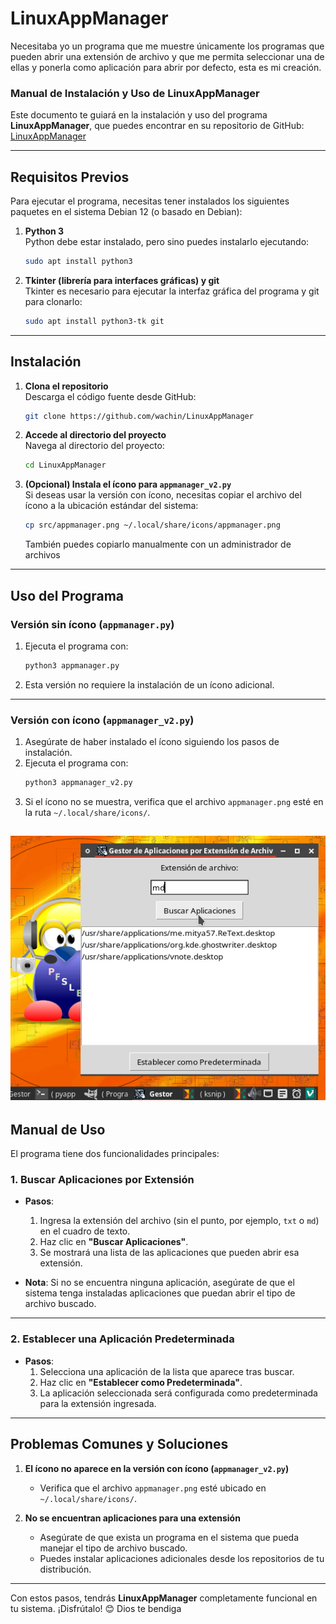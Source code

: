 # LinuxAppManager
Necesitaba yo un programa que me muestre únicamente los programas que pueden abrir una extensión de archivo y que me permita seleccionar una de ellas y ponerla como aplicación para abrir por defecto, esta es mi creación.

### **Manual de Instalación y Uso de LinuxAppManager**

Este documento te guiará en la instalación y uso del programa **LinuxAppManager**, que puedes encontrar en su repositorio de GitHub:  
[LinuxAppManager](https://github.com/wachin/LinuxAppManager)

---

## **Requisitos Previos**

Para ejecutar el programa, necesitas tener instalados los siguientes paquetes en el sistema Debian 12 (o basado en Debian):

1. **Python 3**  
   Python debe estar instalado, pero sino puedes instalarlo ejecutando:  
   ```bash
   sudo apt install python3
   ```

2. **Tkinter (librería para interfaces gráficas) y git**  
   Tkinter es necesario para ejecutar la interfaz gráfica del programa y git para clonarlo:  
   ```bash
   sudo apt install python3-tk git
   ```

---

## **Instalación**

1. **Clona el repositorio**  
   Descarga el código fuente desde GitHub:  
   ```bash
   git clone https://github.com/wachin/LinuxAppManager
   ```

2. **Accede al directorio del proyecto**  
   Navega al directorio del proyecto:  
   
   ```bash
   cd LinuxAppManager
   ```
   
3. **(Opcional) Instala el ícono para `appmanager_v2.py`**  
   Si deseas usar la versión con ícono, necesitas copiar el archivo del ícono a la ubicación estándar del sistema:  
   ```bash
   cp src/appmanager.png ~/.local/share/icons/appmanager.png
   ```
   También puedes copiarlo manualmente con un administrador de archivos

---

## **Uso del Programa**

### **Versión sin ícono (`appmanager.py`)**

1. Ejecuta el programa con:  
   ```bash
   python3 appmanager.py
   ```
2. Esta versión no requiere la instalación de un ícono adicional.

---

### **Versión con ícono (`appmanager_v2.py`)**

1. Asegúrate de haber instalado el ícono siguiendo los pasos de instalación.  
2. Ejecuta el programa con:  
   ```bash
   python3 appmanager_v2.py
   ```
3. Si el ícono no se muestra, verifica que el archivo `appmanager.png` esté en la ruta `~/.local/share/icons/`.


![20241115-112239](vx_images/403303311-AppManager.webp)
---

## **Manual de Uso**

El programa tiene dos funcionalidades principales: 

### **1. Buscar Aplicaciones por Extensión**

- **Pasos**:  
  1. Ingresa la extensión del archivo (sin el punto, por ejemplo, `txt` o `md`) en el cuadro de texto.
  2. Haz clic en **"Buscar Aplicaciones"**.  
  3. Se mostrará una lista de las aplicaciones que pueden abrir esa extensión.  

- **Nota**: Si no se encuentra ninguna aplicación, asegúrate de que el sistema tenga instaladas aplicaciones que puedan abrir el tipo de archivo buscado.

---

### **2. Establecer una Aplicación Predeterminada**

- **Pasos**:  
  1. Selecciona una aplicación de la lista que aparece tras buscar.
  2. Haz clic en **"Establecer como Predeterminada"**.  
  3. La aplicación seleccionada será configurada como predeterminada para la extensión ingresada.

---

## **Problemas Comunes y Soluciones**

1. **El ícono no aparece en la versión con ícono (`appmanager_v2.py`)**  
   - Verifica que el archivo `appmanager.png` esté ubicado en `~/.local/share/icons/`.

2. **No se encuentran aplicaciones para una extensión**  
   - Asegúrate de que exista un programa en el sistema que pueda manejar el tipo de archivo buscado.  
   - Puedes instalar aplicaciones adicionales desde los repositorios de tu distribución.

---

Con estos pasos, tendrás **LinuxAppManager** completamente funcional en tu sistema. ¡Disfrútalo! 😊 Dios te bendiga